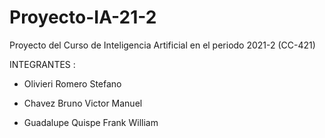 # Proyecto-IA-21-2
Proyecto del Curso de Inteligencia Artificial en el periodo 2021-2 (CC-421)

INTEGRANTES :

* Olivieri Romero Stefano

* Chavez Bruno Victor Manuel

* Guadalupe Quispe Frank William
